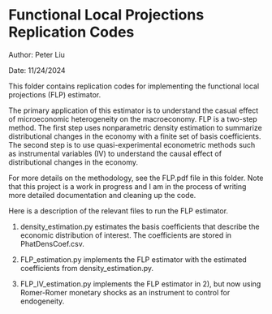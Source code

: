 # Functional Local Projections Replication Codes
 
Author: Peter Liu

Date: 11/24/2024

This folder contains replication codes for implementing the functional local projections (FLP) estimator. 

The primary application of this estimator is to understand the casual effect of microeconomic heterogeneity on the macroeconomy. FLP is a two-step method. The first step uses nonparametric density estimation to summarize distributional changes in the economy with a finite set of basis coefficients. The second step is to use quasi-experimental econometric methods such as instrumental variables (IV) to understand the causal effect of distributional changes in the economy. 

For more details on the methodology, see the FLP.pdf file in this folder. Note that this project is a work in progress and I am in the process of writing more detailed documentation and cleaning up the code.  

Here is a description of the relevant files to run the FLP estimator. 

1) density_estimation.py estimates the basis coefficients that describe the economic distribution of interest. The coefficients are stored in PhatDensCoef.csv.

2) FLP_estimation.py implements the FLP estimator with the estimated coefficients from density_estimation.py. 

3) FLP_IV_estimation.py implements the FLP estimator in 2), but now using Romer-Romer monetary shocks as an instrument to control for endogeneity.
